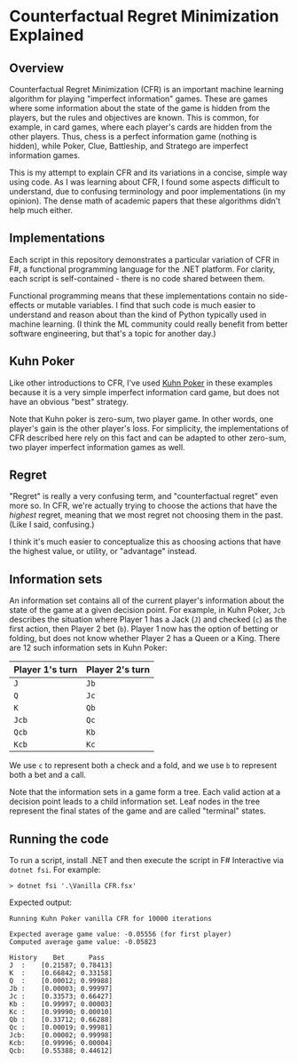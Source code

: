 # Counterfactual Regret Minimization Explained

## Overview

Counterfactual Regret Minimization (CFR) is an important machine learning algorithm for playing "imperfect information" games. These are games where some information about the state of the game is hidden from the players, but the rules and objectives are known. This is common, for example, in card games, where each player's cards are hidden from the other players. Thus, chess is a perfect information game (nothing is hidden), while Poker, Clue, Battleship, and Stratego are imperfect information games.

This is my attempt to explain CFR and its variations in a concise, simple way using code. As I was learning about CFR, I found some aspects difficult to understand, due to confusing terminology and poor implementations (in my opinion). The dense math of academic papers that these algorithms didn't help much either.

## Implementations

Each script in this repository demonstrates a particular variation of CFR in F#, a functional programming language for the .NET platform. For clarity, each script is self-contained - there is no code shared between them.

Functional programming means that these implementations contain no side-effects or mutable variables. I find that such code is much easier to understand and reason about than the kind of Python typically used in machine learning. (I think the ML community could really benefit from better software engineering, but that's a topic for another day.)

## Kuhn Poker

Like other introductions to CFR, I've used [Kuhn Poker](https://en.wikipedia.org/wiki/Kuhn_poke) in these examples because it is a very simple imperfect information card game, but does not have an obvious "best" strategy.

Note that Kuhn poker is zero-sum, two player game. In other words, one player's gain is the other player's loss. For simplicity, the implementations of CFR described here rely on this fact and can be adapted to other zero-sum, two player imperfect information games as well.

## Regret

"Regret" is really a very confusing term, and "counterfactual regret" even more so. In CFR, we're actually trying to choose the actions that have the *highest* regret, meaning that we most regret not choosing them in the past. (Like I said, confusing.)

I think it's much easier to conceptualize this as choosing actions that have the highest value, or utility, or "advantage" instead.

## Information sets

An information set contains all of the current player's information about the state of the game at a given decision point. For example, in Kuhn Poker, `Jcb` describes the situation where Player 1 has a Jack (`J`) and checked (`c`) as the first action, then Player 2 bet (`b`). Player 1 now has the option of betting or folding, but does not know whether Player 2 has a Queen or a King. There are 12 such information sets in Kuhn Poker:

| Player 1's turn | Player 2's turn |
| --------------- |---------------- |
| `J`             | `Jb`            |
| `Q`             | `Jc`            |
| `K`             | `Qb`            |
| `Jcb`           | `Qc`            |
| `Qcb`           | `Kb`            |
| `Kcb`           | `Kc`            |

We use `c` to represent both a check and a fold, and we use `b` to represent both a bet and a call.

Note that the information sets in a game form a tree. Each valid action at a decision point leads to a child information set. Leaf nodes in the tree represent the final states of the game and are called "terminal" states.

## Running the code

 To run a script, install .NET and then execute the script in F# Interactive via `dotnet fsi`. For example:

```
> dotnet fsi '.\Vanilla CFR.fsx'
```

Expected output:

```
Running Kuhn Poker vanilla CFR for 10000 iterations

Expected average game value: -0.05556 (for first player)
Computed average game value: -0.05823

History    Bet      Pass
J  :    [0.21587; 0.78413]
K  :    [0.66842; 0.33158]
Q  :    [0.00012; 0.99988]
Jb :    [0.00003; 0.99997]
Jc :    [0.33573; 0.66427]
Kb :    [0.99997; 0.00003]
Kc :    [0.99990; 0.00010]
Qb :    [0.33712; 0.66288]
Qc :    [0.00019; 0.99981]
Jcb:    [0.00002; 0.99998]
Kcb:    [0.99996; 0.00004]
Qcb:    [0.55388; 0.44612]
```
